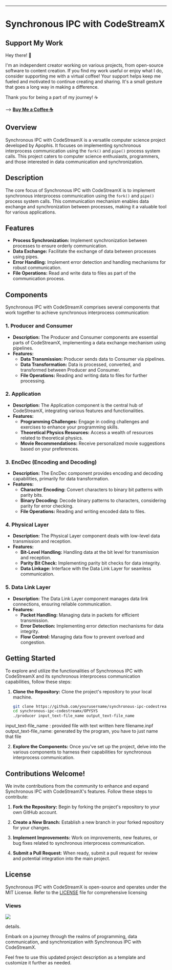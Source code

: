 ---

# Synchronous IPC with CodeStreamX

## Support My Work

Hey there! 👋

I'm an independent creator working on various projects, from open-source software to content creation. If you find my work useful or enjoy what I do, consider supporting me with a virtual coffee!
Your support helps keep me fueled and motivated to continue creating and sharing. It's a small gesture that goes a long way in making a difference.

Thank you for being a part of my journey! ☕

--> [**Buy Me a Coffee ☕**](https://www.buymeacoffee.com/apophis04)

## Overview

Synchronous IPC with CodeStreamX is a versatile computer science project developed by Apophis. It focuses on implementing synchronous interprocess communication using the `fork()` and `pipe()` process system calls. This project caters to computer science enthusiasts, programmers, and those interested in data communication and synchronization.

## Description

The core focus of Synchronous IPC with CodeStreamX is to implement synchronous interprocess communication using the `fork()` and `pipe()` process system calls. This communication mechanism enables data exchange and synchronization between processes, making it a valuable tool for various applications.

## Features

- **Process Synchronization:** Implement synchronization between processes to ensure orderly communication.
- **Data Exchange:** Facilitate the exchange of data between processes using pipes.
- **Error Handling:** Implement error detection and handling mechanisms for robust communication.
- **File Operations:** Read and write data to files as part of the communication process.

## Components

Synchronous IPC with CodeStreamX comprises several components that work together to achieve synchronous interprocess communication:

### 1. Producer and Consumer

- **Description:** The Producer and Consumer components are essential parts of CodeStreamX, implementing a data exchange mechanism using pipelines.
- **Features:**
  - **Data Transmission:** Producer sends data to Consumer via pipelines.
  - **Data Transformation:** Data is processed, converted, and transformed between Producer and Consumer.
  - **File Operations:** Reading and writing data to files for further processing.

### 2. Application

- **Description:** The Application component is the central hub of CodeStreamX, integrating various features and functionalities.
- **Features:**
  - **Programming Challenges:** Engage in coding challenges and exercises to enhance your programming skills.
  - **Theoretical Physics Resources:** Access a wealth of resources related to theoretical physics.
  - **Movie Recommendations:** Receive personalized movie suggestions based on your preferences.

### 3. EncDec (Encoding and Decoding)

- **Description:** The EncDec component provides encoding and decoding capabilities, primarily for data transformation.
- **Features:**
  - **Character Encoding:** Convert characters to binary bit patterns with parity bits.
  - **Binary Decoding:** Decode binary patterns to characters, considering parity for error checking.
  - **File Operations:** Reading and writing encoded data to files.

### 4. Physical Layer

- **Description:** The Physical Layer component deals with low-level data transmission and reception.
- **Features:**
  - **Bit-Level Handling:** Handling data at the bit level for transmission and reception.
  - **Parity Bit Check:** Implementing parity bit checks for data integrity.
  - **Data Linkage:** Interface with the Data Link Layer for seamless communication.

### 5. Data Link Layer

- **Description:** The Data Link Layer component manages data link connections, ensuring reliable communication.
- **Features:**
  - **Packet Handling:** Managing data in packets for efficient transmission.
  - **Error Detection:** Implementing error detection mechanisms for data integrity.
  - **Flow Control:** Managing data flow to prevent overload and congestion.

## Getting Started

To explore and utilize the functionalities of Synchronous IPC with CodeStreamX and its synchronous interprocess communication capabilities, follow these steps:

1. **Clone the Repository:** Clone the project's repository to your local machine.

   ```bash
   git clone https://github.com/yourusername/synchronous-ipc-codestreamx.git
   cd synchronous-ipc-codestreamx/OPYSYS
   ./producer input_text-file_name output_text-file_name
   ```
input_text-file_name : provided file with text written here filename.inpf
output_text-file_name: generated by the program, you have to just name that file 

2. **Explore the Components:** Once you've set up the project, delve into the various components to harness their capabilities for synchronous interprocess communication.

## Contributions Welcome!

We invite contributions from the community to enhance and expand Synchronous IPC with CodeStreamX's features. Follow these steps to contribute:

1. **Fork the Repository:** Begin by forking the project's repository to your own GitHub account.

2. **Create a New Branch:** Establish a new branch in your forked repository for your changes.

3. **Implement Improvements:** Work on improvements, new features, or bug fixes related to synchronous interprocess communication.

4. **Submit a Pull Request:** When ready, submit a pull request for review and potential integration into the main project.

## License

Synchronous IPC with CodeStreamX is open-source and operates under the MIT License. Refer to the [LICENSE](LICENSE) file for comprehensive licensing


<h3>Views</h3>
<img src="https://profile-counter.glitch.me/jwt/count.svg">

 details.

Embark on a journey through the realms of programming, data communication, and synchronization with Synchronous IPC with CodeStreamX.

Feel free to use this updated project description as a template and customize it further as needed.
